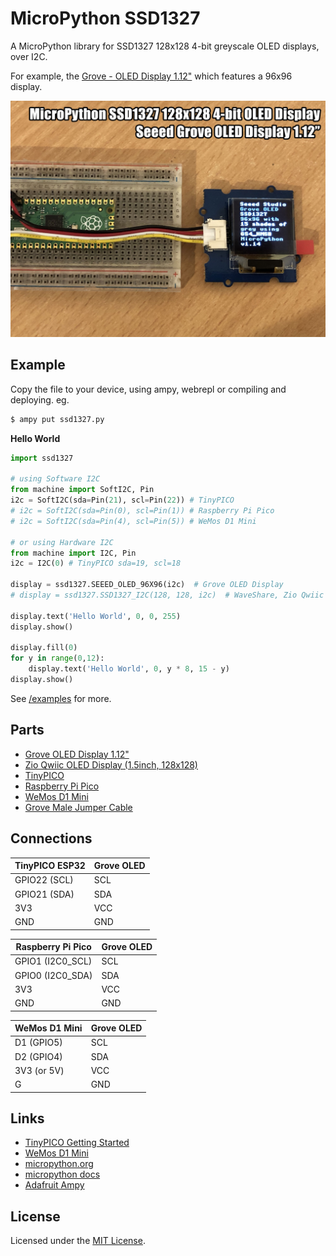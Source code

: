 # MicroPython SSD1327

A MicroPython library for SSD1327 128x128 4-bit greyscale OLED displays, over I2C.

For example, the [Grove - OLED Display 1.12"](http://wiki.seeed.cc/Grove-OLED_Display_1.12inch/) which features a 96x96 display.

![demo](docs/demo.jpg)

## Example

Copy the file to your device, using ampy, webrepl or compiling and deploying. eg.

```bash
$ ampy put ssd1327.py
```

**Hello World**

```python
import ssd1327

# using Software I2C
from machine import SoftI2C, Pin
i2c = SoftI2C(sda=Pin(21), scl=Pin(22)) # TinyPICO
# i2c = SoftI2C(sda=Pin(0), scl=Pin(1)) # Raspberry Pi Pico
# i2c = SoftI2C(sda=Pin(4), scl=Pin(5)) # WeMos D1 Mini

# or using Hardware I2C
from machine import I2C, Pin
i2c = I2C(0) # TinyPICO sda=19, scl=18

display = ssd1327.SEEED_OLED_96X96(i2c)  # Grove OLED Display
# display = ssd1327.SSD1327_I2C(128, 128, i2c)  # WaveShare, Zio Qwiic

display.text('Hello World', 0, 0, 255)
display.show()

display.fill(0)
for y in range(0,12):
    display.text('Hello World', 0, y * 8, 15 - y)
display.show()
```

See [/examples](/examples) for more.

## Parts

* [Grove OLED Display 1.12"](https://www.seeedstudio.com/Grove-OLED-Display-1-12.html)
* [Zio Qwiic OLED Display (1.5inch, 128x128)](https://www.sparkfun.com/products/15890)
* [TinyPICO](https://www.tinypico.com/)
* [Raspberry Pi Pico](https://core-electronics.com.au/raspberry-pi-pico.html)
* [WeMos D1 Mini](https://www.aliexpress.com/item/32529101036.html)
* [Grove Male Jumper Cable](https://www.seeedstudio.com/Grove-4-pin-Male-Jumper-to-Grove-4-pin-Conversion-Cable-5-PCs-per-Pack.html)

## Connections

TinyPICO ESP32 | Grove OLED
-------------- | ----------
GPIO22 (SCL)   | SCL
GPIO21 (SDA)   | SDA
3V3            | VCC
GND            | GND

Raspberry Pi Pico | Grove OLED
----------------- | ----------
GPIO1 (I2C0_SCL)  | SCL
GPIO0 (I2C0_SDA)  | SDA
3V3               | VCC
GND               | GND

WeMos D1 Mini | Grove OLED
------------- | ----------
D1 (GPIO5)    | SCL
D2 (GPIO4)    | SDA
3V3 (or 5V)   | VCC
G             | GND

## Links

* [TinyPICO Getting Started](https://www.tinypico.com/gettingstarted)
* [WeMos D1 Mini](https://www.wemos.cc/en/latest/d1/d1_mini.html)
* [micropython.org](http://micropython.org)
* [micropython docs](http://docs.micropython.org/en/latest/)
* [Adafruit Ampy](https://learn.adafruit.com/micropython-basics-load-files-and-run-code/install-ampy)

## License

Licensed under the [MIT License](http://opensource.org/licenses/MIT).
